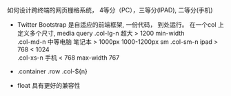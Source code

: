 如何设计跨终端的网页栅格系统， 4等分（PC），三等分(IPAD), 二等分(手机)

- Twitter Bootstrap 是自适应的前端框架, 一份代码， 到处运行。
  在一个col 上定义多个尺寸, 
  media query 
  .col-lg-n   超大  > 1200 min-width     
  .col-md-n  中等电脑 笔记本  > 1000px    1000-1200px  sm 
  .col-sm-n  ipad > 768 < 1024   
  .col-xs-n  手机  < 768 max-width 767

- .container 
  .row
  .col-${n}
  
- float 具有更好的兼容性
